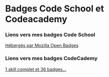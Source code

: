 # Badges Code School et Codeacademy

### **Liens vers mes badges Code School**  
<a href="https://beta.openbadges.org/share/4b3ce9008b23ceb288852c3ce6afadbd/" target="_blank">Hébergés par Mozilla Open Badges</a>

### **Liens vers mes badges CodeCademy** 
<a href="https://www.codecademy.com/godiveau#completed" target="_blank">1 skill complet et 36 badges…</a>
